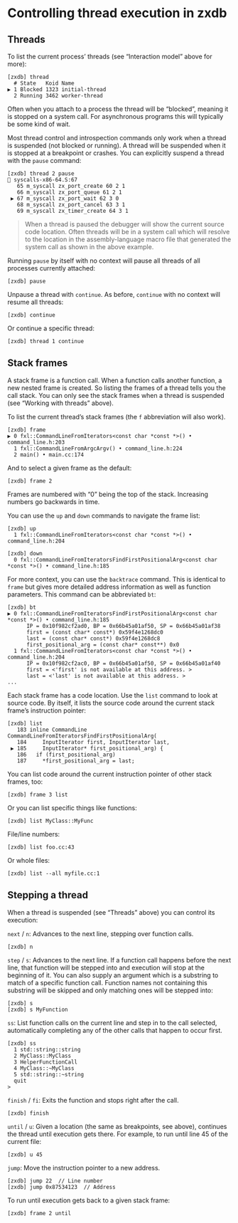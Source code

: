 # Controlling thread execution in zxdb

## Threads

To list the current process’ threads (see “Interaction model” above for more):

```
[zxdb] thread
  # State   Koid Name
▶ 1 Blocked 1323 initial-thread
  2 Running 3462 worker-thread
```

Often when you attach to a process the thread will be “blocked”, meaning it is stopped on a system
call. For asynchronous programs this will typically be some kind of wait.

Most thread control and introspection commands only work when a thread is suspended (not blocked or
running). A thread will be suspended when it is stopped at a breakpoint or crashes. You can
explicitly suspend a thread with the `pause` command:

```
[zxdb] thread 2 pause
🛑 syscalls-x86-64.S:67
   65 m_syscall zx_port_create 60 2 1
   66 m_syscall zx_port_queue 61 2 1
 ▶ 67 m_syscall zx_port_wait 62 3 0
   68 m_syscall zx_port_cancel 63 3 1
   69 m_syscall zx_timer_create 64 3 1
```

> When a thread is paused the debugger will show the current source code
> location. Often threads will be in a system call which will resolve to the
> location in the assembly-language macro file that generated the system call
> as shown in the above example.

Running `pause` by itself with no context will pause all threads of all processes currently
attached:

```
[zxdb] pause
```

Unpause a thread with `continue`. As before, `continue` with no context will resume all threads:

```
[zxdb] continue
```

Or continue a specific thread:

```
[zxdb] thread 1 continue
```

## Stack frames

A stack frame is a function call. When a function calls another function, a new nested frame is
created. So listing the frames of a thread tells you the call stack. You can only see the stack
frames when a thread is suspended (see “Working with threads” above).

To list the current thread’s stack frames (the `f` abbreviation will also work).

```
[zxdb] frame
▶ 0 fxl::CommandLineFromIterators<const char *const *>() • command_line.h:203
  1 fxl::CommandLineFromArgcArgv() • command_line.h:224
  2 main() • main.cc:174
```

And to select a given frame as the default:

```
[zxdb] frame 2
```

Frames are numbered with “0” being the top of the stack. Increasing numbers go backwards in time.

You can use the `up` and `down` commands to navigate the frame list:

```
[zxdb] up
  1 fxl::CommandLineFromIterators<const char *const *>() • command_line.h:204

[zxdb] down
  0 fxl::CommandLineFromIteratorsFindFirstPositionalArg<const char *const *>() • command_line.h:185
```

For more context, you can use the `backtrace` command. This is identical to `frame` but gives more
detailed address information as well as function parameters. This command can be abbreviated `bt`:

```
[zxdb] bt
▶ 0 fxl::CommandLineFromIteratorsFindFirstPositionalArg<const char *const *>() • command_line.h:185
      IP = 0x10f982cf2ad0, BP = 0x66b45a01af50, SP = 0x66b45a01af38
      first = (const char* const*) 0x59f4e1268dc0
      last = (const char* const*) 0x59f4e1268dc8
      first_positional_arg = (const char* const**) 0x0
  1 fxl::CommandLineFromIterators<const char *const *>() • command_line.h:204
      IP = 0x10f982cf2ac0, BP = 0x66b45a01af50, SP = 0x66b45a01af40
      first = <'first' is not available at this address. >
      last = <'last' is not available at this address. >
...
```

Each stack frame has a code location. Use the `list` command to look at source code. By itself, it
lists the source code around the current stack frame’s instruction pointer:

```
[zxdb] list
   183 inline CommandLine CommandLineFromIteratorsFindFirstPositionalArg(
   184     InputIterator first, InputIterator last,
 ▶ 185     InputIterator* first_positional_arg) {
   186   if (first_positional_arg)
   187     *first_positional_arg = last;
```

You can list code around the current instruction pointer of other stack frames, too:

```
[zxdb] frame 3 list
```

Or you can list specific things like functions:

```
[zxdb] list MyClass::MyFunc
```

File/line numbers:

```
[zxdb] list foo.cc:43
```

Or whole files:

```
[zxdb] list --all myfile.cc:1
```

## Stepping a thread

When a thread is suspended (see “Threads” above) you can control its execution:

`next` / `n`: Advances to the next line, stepping over function calls.

```
[zxdb] n
```

`step` / `s`: Advances to the next line. If a function call happens before the next line, that
function will be stepped into and execution will stop at the beginning of it. You can also supply an
argument which is a substring to match of a specific function call. Function names not containing
this substring will be skipped and only matching ones will be stepped into:

```
[zxdb] s
[zxdb] s MyFunction
```

`ss`: List function calls on the current line and step in to the call selected, automatically
completing any of the other calls that happen to occur first.

```
[zxdb] ss
  1 std::string::string
  2 MyClass::MyClass
  3 HelperFunctionCall
  4 MyClass::~MyClass
  5 std::string::~string
  quit
>
```

`finish` / `fi`: Exits the function and stops right after the call.

```
[zxdb] finish
```

`until` / `u`: Given a location (the same as breakpoints, see above), continues the thread until
execution gets there. For example, to run until line 45 of the current file:

```
[zxdb] u 45
```

`jump`: Move the instruction pointer to a new address.

```
[zxdb] jump 22  // Line number
[zxdb] jump 0x87534123  // Address
```

To run until execution gets back to a given stack frame:

```
[zxdb] frame 2 until
```

